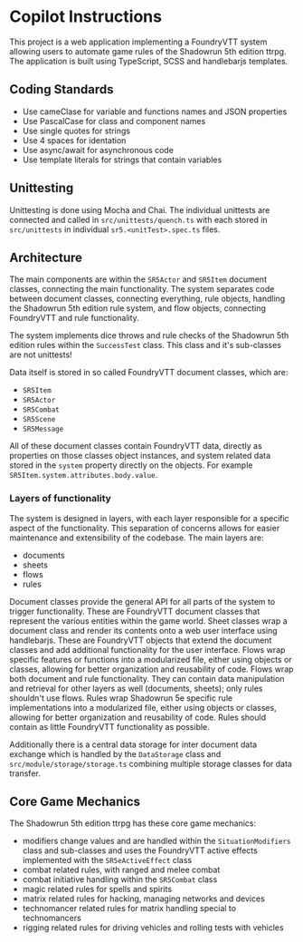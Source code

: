 # Copilot Instructions

This project is a web application implementing a FoundryVTT system allowing users to automate game rules of the Shadowrun 5th edition ttrpg. The application is built using TypeScript, SCSS and handlebarjs templates.

## Coding Standards

- Use cameClase for variable and functions names and JSON properties
- Use PascalCase for class and component names
- Use single quotes for strings
- Use 4 spaces for identation
- Use async/await for asynchronous code
- Use template literals for strings that contain variables

## Unittesting

Unittesting is done using Mocha and Chai.
The individual unittests are connected and called in `src/unittests/quench.ts` with each stored in `src/unittests` in individual `sr5.<unitTest>.spec.ts` files.

## Architecture

The main components are within the `SR5Actor` and `SR5Item` document classes, connecting the main functionality. The system separates code between document classes, connecting everything, rule objects, handling the Shadowrun 5th edition rule system, and flow objects, connecting FoundryVTT and rule functionality.

The system implements dice throws and rule checks of the Shadowrun 5th edition rules within the `SuccessTest` class. This class and it's sub-classes are not unittests!

Data itself is stored in so called FoundryVTT document classes, which are:
- `SR5Item`
- `SR5Actor`
- `SR5Combat`
- `SR5Scene`
- `SR5Message`

All of these document classes contain FoundryVTT data, directly as properties on those classes object instances, and system related data stored in the `system` property directly on the objects. For example `SR5Item.system.attributes.body.value`.

### Layers of functionality

The system is designed in layers, with each layer responsible for a specific aspect of the functionality. This separation of concerns allows for easier maintenance and extensibility of the codebase.
The main layers are:
- documents
- sheets
- flows
- rules

Document classes provide the general API for all parts of the system to trigger functionality. These are FoundryVTT document classes that represent the various entities within the game world.
Sheet classes wrap a document class and render its contents onto a web user interface using handlebarjs. These are FoundryVTT objects that extend the document classes and add additional functionality for the user interface.
Flows wrap specific features or functions into a modularized file, either using objects or classes, allowing for better organization and reusability of code. Flows wrap both document and rule functionality. They can contain data manipulation and retrieval for other layers as well (documents, sheets); only rules shouldn't use flows.
Rules wrap Shadowrun 5e specific rule implementations into a modularized file, either using objects or classes, allowing for better organization and reusability of code. Rules should contain as little FoundryVTT functionality as possible.

Additionally there is a central data storage for inter document data exchange which is handled by the `DataStorage` class and `src/module/storage/storage.ts` combining multiple storage classes for data transfer.

## Core Game Mechanics

The Shadowrun 5th edition ttrpg has these core game mechanics:

- modifiers change values and are handled within the `SituationModifiers` class and sub-classes and uses the FoundryVTT active effects implemented with the `SR5eActiveEffect` class
- combat related rules, with ranged and melee combat
- combat initiative handling within the `SR5Combat` class
- magic related rules for spells and spirits
- matrix related rules for hacking, managing networks and devices
- technomancer related rules for matrix handling special to technomancers
- rigging related rules for driving vehicles and rolling tests with vehicles